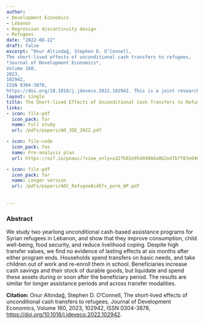 ```yaml
---
author: 
- Development Economics
- Lebanon
- Regression discontinuity design
- Refugees 
date: "2022-08-22"
draft: false
excerpt: "Onur Altındağ, Stephen D. O’Connell,
The short-lived effects of unconditional cash transfers to refugees,
*Journal of Development Economics*,
Volume 160,
2023,
102942,
ISSN 0304-3878,
https://doi.org/10.1016/j.jdeveco.2022.102942. This is a joint research project with [UNHCR](https://www.unhcr.org/lb/) and [WFP](https://www.wfp.org/countries/lebanon) Lebanon."
layout: single
title: The Short-lived Effects of Unconditional Cash Transfers to Refugees
links:
- icon: file-pdf
  icon_pack: far
  name: Full study  
  url: /pdfs/papers/AO_JDE_2022.pdf

- icon: file-code
  icon_pack: fas
  name: Pre-analysis plan   
  url: https://osf.io/pnauc/?view_only=a32fb02e9540408da8b2ed7bff83e046

- icon: file-pdf
  icon_pack: far
  name: Longer version  
  url: /pdfs/papers/AOC_RefugeeAidEfx_perm_WP.pdf
  
  
---
```


### Abstract 

We study two yearlong unconditional cash-based assistance programs for Syrian refugees in Lebanon, and show that they improve consumption, child well-being, food security, and reduce livelihood coping. Despite high transfer values, we find no evidence of lasting effects at six months after either program ends. Households spend transfers on basic needs, and take children out of work and re-enroll them in school. Beneficiaries increase cash savings and their stock of durable goods, but liquidate and spend these assets during or soon after the beneficiary period. The results are similar for longer assistance periods and across transfer modalities.

**Citation:** Onur Altındağ, Stephen D. O’Connell,
The short-lived effects of unconditional cash transfers to refugees,
Journal of Development Economics,
Volume 160,
2023,
102942,
ISSN 0304-3878,
https://doi.org/10.1016/j.jdeveco.2022.102942.




